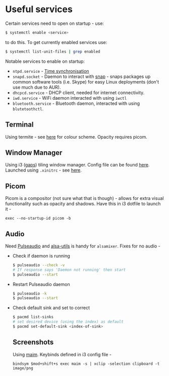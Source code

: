 # Useful services

Certain services need to open on startup - use:

```sh
$ systemctl enable <service>
```

to do this. To get currently enabled services use:

```sh
$ systemctl list-unit-files | grep enabled
```

Notable services to enable on startup:

* `ntpd.service` - [Time synchronisation](https://wiki.archlinux.org/index.php/Network_Time_Protocol_daemon#Start_ntpd_at_boot)
* `snapd.socket` - Daemon to interact with [snap](https://wiki.archlinux.org/index.php/Snap) - snaps packages up common software tools (i.e. Skype) for easy Linux deployments (don't use much due to AUR).
* `dhcpcd.service` - DHCP client, needed for internet connectivity.
* `iwd.service` - WiFi daemon interacted with using `iwctl`
* `bluetooth.service`  - Bluetooth daemon, interacted with using `blutetoothctl`.

## Terminal

Using termite - see [here](https://github.com/jamiegl/config-dot/blob/main/termite/config) for colour scheme. Opacity requires picom.

## Window Manager

Using i3 ([gaps](https://github.com/Airblader/i3)) tiling window manager. Config file can be found [here](https://github.com/jamiegl/config-dot/blob/main/i3/config). Launched using `.xinitrc` - see [here](https://github.com/jamiegl/config-dot/blob/main/X/.xinitrc).

## Picom

Picom is a compositor (not sure what that is though) - allows for extra visual functionality such as opacity and shadows. Have this in i3 dotfile to launch it -

```
exec --no-startup-id picom -b
```

## Audio

Need [Pulseaudio](https://archlinux.org/packages/extra/x86_64/pulseaudio/) and [alsa-utils](https://archlinux.org/packages/extra/x86_64/alsa-utils/) is handy for `alsamixer`. Fixes for no audio - 

* Check if daemon is running
  
  ```sh
  $ pulseaudio --check -v 
  # If response says 'Daemon not running' then start
  $ pulseaudio --start
  ```

* Restart Pulseaudio daemon
  
  ```sh
  $ pulseaudio -k
  $ pulseaudio --start
  ```

* Check default sink and set to correct
  
  ```sh
  $ pacmd list-sinks
  # set desired device (using the index) as default
  $ pacmd set-default-sink <index-of-sink>
  ```
  
  ## Screenshots
  
  Using [maim](https://archlinux.org/packages/community/x86_64/maim/). Keybinds defined in i3 config file - 
  
  ```shell
  bindsym $mod+shift+s exec maim -s | xclip -selection clipboard -t image/png
  ```
